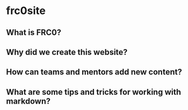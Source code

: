 # frc0site

## What is FRC0?



## Why did we create this website?



## How can teams and mentors add new content?



## What are some tips and tricks for working with markdown?
